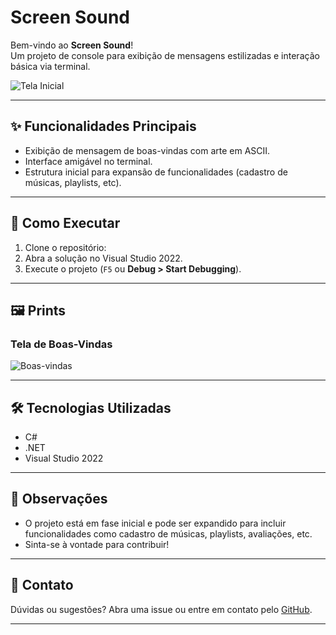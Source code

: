 ﻿# Screen Sound

Bem-vindo ao **Screen Sound**!  
Um projeto de console para exibição de mensagens estilizadas e interação básica via terminal.

![Tela Inicial](assets/tela-inicial.png)

---

## ✨ Funcionalidades Principais

- Exibição de mensagem de boas-vindas com arte em ASCII.
- Interface amigável no terminal.
- Estrutura inicial para expansão de funcionalidades (cadastro de músicas, playlists, etc).

---

## 🚀 Como Executar

1. Clone o repositório:
2. Abra a solução no Visual Studio 2022.
3. Execute o projeto (`F5` ou __Debug > Start Debugging__).

---

## 🖼 Prints

### Tela de Boas-Vindas

![Boas-vindas](assets/boas-vindas.png)

---

## 🛠️ Tecnologias Utilizadas

- C#
- .NET
- Visual Studio 2022

---

## 📄 Observações

- O projeto está em fase inicial e pode ser expandido para incluir funcionalidades como cadastro de músicas, playlists, avaliações, etc.
- Sinta-se à vontade para contribuir!

---

## 📢 Contato

Dúvidas ou sugestões? Abra uma issue ou entre em contato pelo [GitHub](https://github.com/Davy561/Screen-Sound).

---